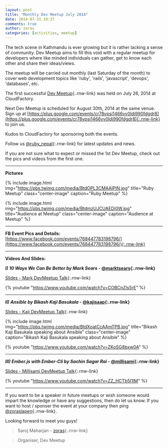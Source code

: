 ```yaml
---
layout: post
title: "Monthly Dev Meetup July 2014"
date: 2014-07-31 19:37
comments: true
author: zoras
categories: [activities, meetup]
---
```


The tech scene in Kathmandu is ever growing but it is rather lacking a sense of community. Dev Meetup aims to fill this void with a regular meetup for developers where like minded individuals can gather, get to know each other and share their ideas/views.

The meetup will be carried out monthly (last Saturday of the month) to cover web development topics like 'ruby', 'rails', 'javascript', 'devops', 'databases', etc.

The first successful [Dev Meetup](https://www.facebook.com/events/768447783198796/){:.rnw-link} was held on July 26, 2014 at CloudFactory.

Next Dev Meetup is scheduled for August 30th, 2014 at the same venue. Sign up at [https://plus.google.com/events/cr78vpsi1466vv0ldj990fdgdr8](https://plus.google.com/events/cr78vpsi1466vv0ldj990fdgdr8){:.rnw-link} to join us.

Kudos to CloudFactory for sponsoring both the events.

Follow us [@ruby_nepal](http://twitter.com/ruby_nepal){:.rnw-link} for latest updates and news.

If you are not sure what to expect or missed the 1st Dev Meetup, check out the pics and videos from the first one.

---

**Pictures**

{% include image.html
     img="https://pbs.twimg.com/media/BtdOPL3CMAAlPlN.jpg"
     title="Ruby Meetup"
     class="center-image"
     caption="Ruby Meetup" %}

{% include image.html
     img="https://pbs.twimg.com/media/BtdmzUJCUAEDi0W.jpg"
     title="Audience at Meetup"
     class="center-image"
     caption="Audience at Meetup" %}

---

**FB Event Pics and Details:**
[https://www.facebook.com/events/768447783198796/](https://www.facebook.com/events/768447783198796/){:.rnw-link}

---

**Videos And Slides:**

**_I) 10 Ways We Can Be Better by Mark Sears_ - [@marktsears](http://twitter.com/marktsears){:.rnw-link}**

[Slides - Mark DevMeetup Talk](http://bit.ly/ktmdevmeetup){:.rnw-link}

{% youtube "https://www.youtube.com/watch?v=COBCnZls5rE"  %}

---

**_II) Ansible by Bikash Kaji Basukala_ - [@kajisaap](http://twitter.com/kajisaap){:.rnw-link}**

[Slides - Kaji DevMeetup Talk](https://bit.ly/kajionansible){:.rnw-link}

{% include image.html
     img="https://pbs.twimg.com/media/BtdXoatCcAAmTPB.jpg"
     title="Bikash Kaji Basukala speaking about Ansible"
     class="center-image"
     caption="Bikash Kaji Basukala speaking about Ansible" %}

{% youtube "https://www.youtube.com/watch?v=ZKoSG8bxw0A" %}

---

**_III) Ember.js with Ember-Cli by Sachin Sagar Rai_ - [@millisami](http://twitter.com/millisami){:.rnw-link}**

[Slides - Millisami DevMeetup Talk](http://nepalonrails.com/blog/2014/07/emberjs-app-using-ember-cli/){:.rnw-link}

{% youtube "https://www.youtube.com/watch?v=ZZ_HCTb5I1lM" %}

---

If you want to be a speaker in future meetups or wish someone would impart the knowledge or have any  suggestions, then do let us know. If you want to host / sponser the event at your company then ping [@zoraslapen](http://twitter.com/zoraslapen){:.rnw-link}.

Looking forward to meet you guys!


> Saroj Maharjan - [zoras](http://github.com/){:.rnw-link}

> Organiser, Dev Meetup
